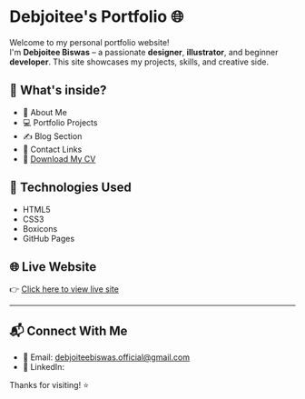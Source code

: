 # Debjoitee's Portfolio 🌐

Welcome to my personal portfolio website!  
I'm **Debjoitee Biswas** – a passionate **designer**, **illustrator**, and beginner **developer**. This site showcases my projects, skills, and creative side.

## 💼 What's inside?

- 🎨 About Me
- 💻 Portfolio Projects
- ✍️ Blog Section
- 📩 Contact Links
- 📄 [Download My CV](Debjoitee_CV.pdf)

## 🚀 Technologies Used

- HTML5
- CSS3
- Boxicons
- GitHub Pages

## 🌐 Live Website

👉 [Click here to view live site](https://your-username.github.io/portfolio-project)

---

## 📬 Connect With Me

- 📧 Email: debjoiteebiswas.official@gmail.com
- 💼 LinkedIn:

Thanks for visiting! ⭐

